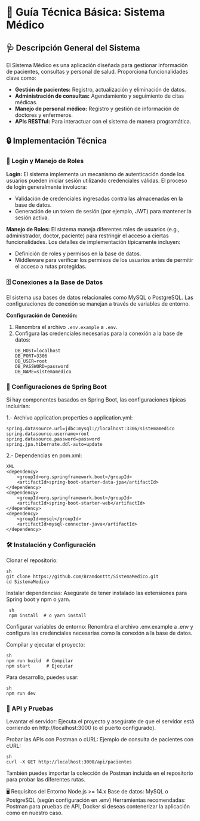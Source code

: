 # 📖 Guía Técnica Básica: Sistema Médico

## 🩺 Descripción General del Sistema
El Sistema Médico es una aplicación diseñada para gestionar información de pacientes, consultas y personal de salud. Proporciona funcionalidades clave como:
- **Gestión de pacientes:** Registro, actualización y eliminación de datos.
- **Administración de consultas:** Agendamiento y seguimiento de citas médicas.
- **Manejo de personal médico:** Registro y gestión de información de doctores y enfermeros.
- **APIs RESTful:** Para interactuar con el sistema de manera programática.

## 🔒 Implementación Técnica

### 🔑 Login y Manejo de Roles

**Login:**
El sistema implementa un mecanismo de autenticación donde los usuarios pueden iniciar sesión utilizando credenciales válidas. El proceso de login generalmente involucra:
- Validación de credenciales ingresadas contra las almacenadas en la base de datos.
- Generación de un token de sesión (por ejemplo, JWT) para mantener la sesión activa.

**Manejo de Roles:**
El sistema maneja diferentes roles de usuarios (e.g., administrador, doctor, paciente) para restringir el acceso a ciertas funcionalidades. Los detalles de implementación típicamente incluyen:
- Definición de roles y permisos en la base de datos.
- Middleware para verificar los permisos de los usuarios antes de permitir el acceso a rutas protegidas.

### 🗄️ Conexiones a la Base de Datos
El sistema usa bases de datos relacionales como MySQL o PostgreSQL. Las configuraciones de conexión se manejan a través de variables de entorno.

**Configuración de Conexión:**
1. Renombra el archivo `.env.example` a `.env`.
2. Configura las credenciales necesarias para la conexión a la base de datos:
   ```env
   DB_HOST=localhost
   DB_PORT=3306
   DB_USER=root
   DB_PASSWORD=password
   DB_NAME=sistemamedico

### 🌱 Configuraciones de Spring Boot
Si hay componentes basados en Spring Boot, las configuraciones típicas incluirían:

  1.- Archivo application.properties o application.yml:
```properties
spring.datasource.url=jdbc:mysql://localhost:3306/sistemamedico
spring.datasource.username=root
spring.datasource.password=password
spring.jpa.hibernate.ddl-auto=update

```
  2.- Dependencias en pom.xml:
  ```dependency
  XML
  <dependency>
      <groupId>org.springframework.boot</groupId>
      <artifactId>spring-boot-starter-data-jpa</artifactId>
  </dependency>
  <dependency>
      <groupId>org.springframework.boot</groupId>
      <artifactId>spring-boot-starter-web</artifactId>
  </dependency>
  <dependency>
      <groupId>mysql</groupId>
      <artifactId>mysql-connector-java</artifactId>
  </dependency>
```
### 🛠️ Instalación y Configuración
  Clonar el repositorio:
  ```env
  sh
  git clone https://github.com/Brandonttt/SistemaMedico.git
  cd SistemaMedico
 ```
  Instalar dependencias: Asegúrate de tener instalado las extensiones para Spring boot y npm o yarn.
 ```env
  sh
  npm install  # o yarn install
```
Configurar variables de entorno: Renombra el archivo .env.example a .env y configura las credenciales necesarias como la conexión a la base de datos.

Compilar y ejecutar el proyecto:
```
sh
npm run build  # Compilar
npm start      # Ejecutar
```
Para desarrollo, puedes usar:
```
sh
npm run dev
```
### 🧪 API y Pruebas
Levantar el servidor: Ejecuta el proyecto y asegúrate de que el servidor está corriendo en http://localhost:3000 (o el puerto configurado).

Probar las APIs con Postman o cURL: Ejemplo de consulta de pacientes con cURL:
```
sh
curl -X GET http://localhost:3000/api/pacientes
```
También puedes importar la colección de Postman incluida en el repositorio para probar las diferentes rutas.

🖥️ Requisitos del Entorno
Node.js >= 14.x
Base de datos: MySQL o PostgreSQL (según configuración en .env)
Herramientas recomendadas: Postman para pruebas de API, Docker si deseas contenerizar la aplicación como en nuestro caso.
